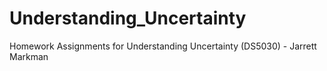 # Understanding_Uncertainty
Homework Assignments for Understanding Uncertainty (DS5030) - Jarrett Markman 
